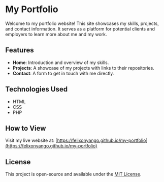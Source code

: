 # My Portfolio

Welcome to my portfolio website! This site showcases my skills, projects, and contact information. It serves as a platform for potential clients and employers to learn more about me and my work.

## Features

- **Home**: Introduction and overview of my skills.
- **Projects**: A showcase of my projects with links to their repositories.
- **Contact**: A form to get in touch with me directly.

## Technologies Used

- HTML
- CSS
- PHP

## How to View

Visit my live website at: [https://felixonyango.github.io/my-portfolio](https://felixonyango.github.io/my-portfolio)

## License

This project is open-source and available under the [MIT License](LICENSE).
